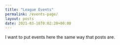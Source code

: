 ```yaml
---
title: "League Events"
permalink: /events-page/
layout: posts
date: 2021-03-16T0:02:20+00:00
---
```


I want to put events here the same way that posts are. 
